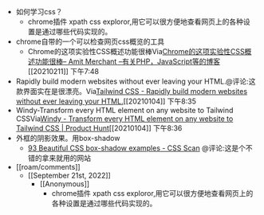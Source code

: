 - 如何学习css？
    - chrome插件 xpath css exploror,用它可以很方便地查看网页上的各种设置是通过哪些代码实现的。
- chrome自带的一个可以检查网页css概览的工具
    - Chrome的这项实验性CSS概述功能很棒Via[Chrome的这项实验性CSS概述功能很棒– Amit Merchant –有关PHP，JavaScript等的博客](https://www.amitmerchant.com/experimental-css-overview-feature-chrome-awesome/) [[20210211]] 下午7:48
- Rapidly build modern websites without ever leaving your HTML.@评论:这款界面实在是很漂亮。Via[Tailwind CSS - Rapidly build modern websites without ever leaving your HTML.](https://tailwindcss.com/)[[20210104]] 下午8:35
- Windy-Transform every HTML element on any website to Tailwind CSSVia[Windy - Transform every HTML element on any website to Tailwind CSS | Product Hunt](https://www.producthunt.com/posts/windy-e2b6b3e7-08a8-4fb1-b14b-6b94e52f946d)[[20210104]] 下午8:36
- 外框的阴影效果。用box-shadow
    - [93 Beautiful CSS box-shadow examples - CSS Scan](https://getcssscan.com/css-box-shadow-examples?ref=producthunt) @评论:这是个不错的拿来就用的网站
- [[roam/comments]]
    - [[September 21st, 2022]]
        - [[Anonymous]]
            - chrome插件 xpath css exploror,用它可以很方便地查看网页上的各种设置是通过哪些代码实现的。
